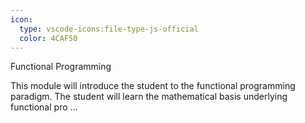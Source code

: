 ```yaml
---
icon:
  type: vscode-icons:file-type-js-official
  color: 4CAF50
---
```

Functional Programming

This module will introduce the student to the functional programming paradigm. The student will learn the mathematical basis underlying functional pro ... 
